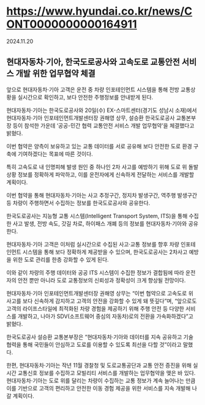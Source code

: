 # https://www.hyundai.co.kr/news/CONT0000000000164911

2024.11.20

## 현대자동차·기아, 한국도로공사와 고속도로 교통안전 서비스 개발 위한 업무협약 체결

앞으로 현대자동차·기아 고객은 운전 중 차량 인포테인먼트 시스템을 통해 전방 교통상황을 실시간으로 확인하고, 보다 안전한 주행정보를 안내받게 된다.

현대자동차·기아는 한국도로공사와 20일(수) EX-스마트센터(경기도 성남시 소재)에서 현대자동차·기아 인포테인먼트개발센터장 권해영 상무, 설승환 한국도로공사 교통본부장 등이 참석한 가운데 ‘공공-민간 협력 교통안전 서비스 개발 업무협약’을 체결했다고 밝혔다.

이번 협약은 양측이 보유하고 있는 교통 데이터를 서로 공유해 보다 안전한 도로 환경 구축에 기여하겠다는 목표에 따른 것이다.

특히 고속도로 내 인명피해 발생 원인 중 하나인 2차 사고를 예방하기 위해 도로 위 돌발 상황 정보를 정확하게 파악하고, 이를 운전자에게 신속하게 전달하는 서비스를 개발할 계획이다.

이번 협약을 통해 현대자동차·기아는 사고 추정구간, 정지차 발생구간, 역주행 발생구간 등 차량이 주행하면서 수집하는 정보를 한국도로공사와 공유한다.

한국도로공사는 지능형 교통 시스템(Intelligent Transport System, ITS)을 통해 수집한 사고 발생, 전방 속도, 갓길 차로, 하이패스 개폐 등의 정보를 현대자동차·기아와 공유한다.

현대자동차·기아 고객은 이처럼 실시간으로 수집된 사고·교통 정보를 향후 차량 인포테인먼트 시스템을 통해 보다 정확하게 제공받을 수 있으며, 한국도로공사는 2차사고 예방을 위한 도로 관리를 한층 강화할 수 있게 된다.

이와 같이 차량의 주행 데이터와 공공 ITS 시스템이 수집한 정보가 결합됨에 따라 운전자의 안전 뿐만 아니라 도로 교통정보의 신뢰성과 정확성이 크게 향상될 전망이다.

현대자동차·기아 인포테인먼트개발센터장 권해영 상무는 “이번 협약으로 고속도로 위 사고를 보다 신속하게 감지하고 고객의 안전을 강화할 수 있게 돼 뜻깊다”며, “앞으로도 고객의 라이프스타일에 최적화된 차량 경험을 제공하기 위해 주행 안전 등 다양한 서비스를 개발하고, 나아가 SDV(소프트웨어 중심의 자동차)로의 전환을 가속화하겠다”고 밝혔다.

한국도로공사 설승환 교통본부장은 “현대자동차·기아와 데이터를 지속 공유하고 기술 협력을 통해 국민들이 안심하고 도로를 이용할 수 있도록 최선을 다할 것”이라고 말했다.

한편, 현대자동차·기아는 작년 11월 경찰청 및 도로교통공단과 교통 안전 증진을 위해 실시간 교통신호 정보를 수집하고 모빌리티 서비스를 개발하는 업무협약을 맺은 바 있다. 현대자동차·기아는 도로 위를 달리는 차량이 수집하는 교통 정보가 계속 늘어나는 만큼 이를 기반으로 고객의 편리하고 안전한 이동 경험 제공을 위한 서비스를 지속 개발해 나갈 계획이다.